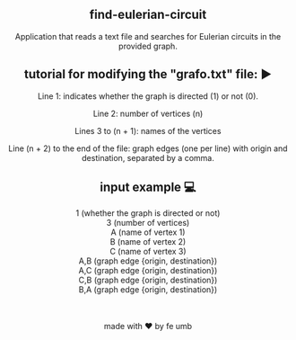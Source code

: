 <h2 align="center"> find-eulerian-circuit </h2>
<p align="center"> Application that reads a text file and searches for Eulerian circuits in the provided graph. </p>
<h2 align="center"> tutorial for modifying the "grafo.txt" file:  ▶️ </h2>
<div align="center">
<p align="center"> Line 1: indicates whether the graph is directed (1) or not (0). </p>
<p align="center"> Line 2: number of vertices (n) </p>
<p align="center"> Lines 3 to (n + 1): names of the vertices </p>
<p align="center"> Line (n + 2) to the end of the file: graph edges (one per line) with origin and destination, separated by a comma. </p>
<h2 align="center"> input example 💻 </h2>
<div align="center">
1 (whether the graph is directed or not) <br>
3 (number of vertices) <br>
A (name of vertex 1) <br>
B (name of vertex 2) <br>
C (name of vertex 3) <br>
A,B (graph edge {origin, destination}) <br>
A,C (graph edge {origin, destination}) <br>
C,B (graph edge {origin, destination}) <br>
B,A (graph edge {origin, destination}) <br>
</div> <br><br>
<p> made with ♥ by fe umb </p>
</div>
